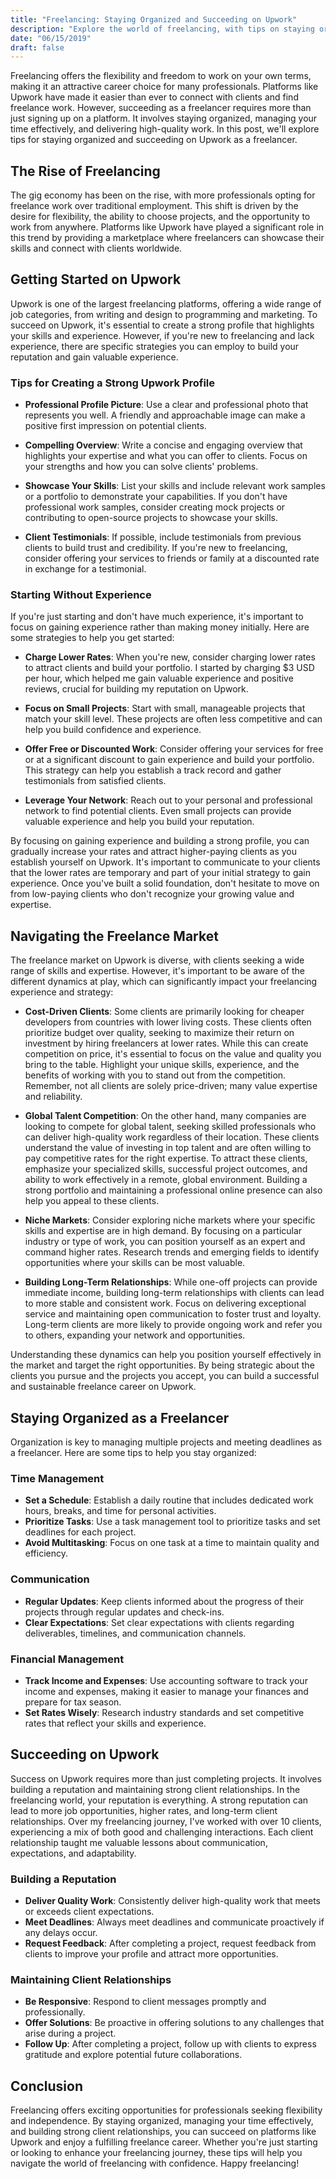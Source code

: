 ```yaml
---
title: "Freelancing: Staying Organized and Succeeding on Upwork"
description: "Explore the world of freelancing, with tips on staying organized and succeeding on Upwork."
date: "06/15/2019"
draft: false
---
```


Freelancing offers the flexibility and freedom to work on your own terms, making it an attractive career choice for many professionals. Platforms like Upwork have made it easier than ever to connect with clients and find freelance work. However, succeeding as a freelancer requires more than just signing up on a platform. It involves staying organized, managing your time effectively, and delivering high-quality work. In this post, we'll explore tips for staying organized and succeeding on Upwork as a freelancer.

## The Rise of Freelancing

The gig economy has been on the rise, with more professionals opting for freelance work over traditional employment. This shift is driven by the desire for flexibility, the ability to choose projects, and the opportunity to work from anywhere. Platforms like Upwork have played a significant role in this trend by providing a marketplace where freelancers can showcase their skills and connect with clients worldwide.

## Getting Started on Upwork

Upwork is one of the largest freelancing platforms, offering a wide range of job categories, from writing and design to programming and marketing. To succeed on Upwork, it's essential to create a strong profile that highlights your skills and experience. However, if you're new to freelancing and lack experience, there are specific strategies you can employ to build your reputation and gain valuable experience.

### Tips for Creating a Strong Upwork Profile

- **Professional Profile Picture**: Use a clear and professional photo that represents you well. A friendly and approachable image can make a positive first impression on potential clients.

- **Compelling Overview**: Write a concise and engaging overview that highlights your expertise and what you can offer to clients. Focus on your strengths and how you can solve clients' problems.

- **Showcase Your Skills**: List your skills and include relevant work samples or a portfolio to demonstrate your capabilities. If you don't have professional work samples, consider creating mock projects or contributing to open-source projects to showcase your skills.

- **Client Testimonials**: If possible, include testimonials from previous clients to build trust and credibility. If you're new to freelancing, consider offering your services to friends or family at a discounted rate in exchange for a testimonial.

### Starting Without Experience

If you're just starting and don't have much experience, it's important to focus on gaining experience rather than making money initially. Here are some strategies to help you get started:

- **Charge Lower Rates**: When you're new, consider charging lower rates to attract clients and build your portfolio. I started by charging $3 USD per hour, which helped me gain valuable experience and positive reviews, crucial for building my reputation on Upwork.

- **Focus on Small Projects**: Start with small, manageable projects that match your skill level. These projects are often less competitive and can help you build confidence and experience.

- **Offer Free or Discounted Work**: Consider offering your services for free or at a significant discount to gain experience and build your portfolio. This strategy can help you establish a track record and gather testimonials from satisfied clients.

- **Leverage Your Network**: Reach out to your personal and professional network to find potential clients. Even small projects can provide valuable experience and help you build your reputation.

By focusing on gaining experience and building a strong profile, you can gradually increase your rates and attract higher-paying clients as you establish yourself on Upwork. It's important to communicate to your clients that the lower rates are temporary and part of your initial strategy to gain experience. Once you've built a solid foundation, don't hesitate to move on from low-paying clients who don't recognize your growing value and expertise.

## Navigating the Freelance Market

The freelance market on Upwork is diverse, with clients seeking a wide range of skills and expertise. However, it's important to be aware of the different dynamics at play, which can significantly impact your freelancing experience and strategy:

- **Cost-Driven Clients**: Some clients are primarily looking for cheaper developers from countries with lower living costs. These clients often prioritize budget over quality, seeking to maximize their return on investment by hiring freelancers at lower rates. While this can create competition on price, it's essential to focus on the value and quality you bring to the table. Highlight your unique skills, experience, and the benefits of working with you to stand out from the competition. Remember, not all clients are solely price-driven; many value expertise and reliability.

- **Global Talent Competition**: On the other hand, many companies are looking to compete for global talent, seeking skilled professionals who can deliver high-quality work regardless of their location. These clients understand the value of investing in top talent and are often willing to pay competitive rates for the right expertise. To attract these clients, emphasize your specialized skills, successful project outcomes, and ability to work effectively in a remote, global environment. Building a strong portfolio and maintaining a professional online presence can also help you appeal to these clients.

- **Niche Markets**: Consider exploring niche markets where your specific skills and expertise are in high demand. By focusing on a particular industry or type of work, you can position yourself as an expert and command higher rates. Research trends and emerging fields to identify opportunities where your skills can be most valuable.

- **Building Long-Term Relationships**: While one-off projects can provide immediate income, building long-term relationships with clients can lead to more stable and consistent work. Focus on delivering exceptional service and maintaining open communication to foster trust and loyalty. Long-term clients are more likely to provide ongoing work and refer you to others, expanding your network and opportunities.

Understanding these dynamics can help you position yourself effectively in the market and target the right opportunities. By being strategic about the clients you pursue and the projects you accept, you can build a successful and sustainable freelance career on Upwork.

## Staying Organized as a Freelancer

Organization is key to managing multiple projects and meeting deadlines as a freelancer. Here are some tips to help you stay organized:

### Time Management

- **Set a Schedule**: Establish a daily routine that includes dedicated work hours, breaks, and time for personal activities.
- **Prioritize Tasks**: Use a task management tool to prioritize tasks and set deadlines for each project.
- **Avoid Multitasking**: Focus on one task at a time to maintain quality and efficiency.

### Communication

- **Regular Updates**: Keep clients informed about the progress of their projects through regular updates and check-ins.
- **Clear Expectations**: Set clear expectations with clients regarding deliverables, timelines, and communication channels.

### Financial Management

- **Track Income and Expenses**: Use accounting software to track your income and expenses, making it easier to manage your finances and prepare for tax season.
- **Set Rates Wisely**: Research industry standards and set competitive rates that reflect your skills and experience.

## Succeeding on Upwork

Success on Upwork requires more than just completing projects. It involves building a reputation and maintaining strong client relationships. In the freelancing world, your reputation is everything. A strong reputation can lead to more job opportunities, higher rates, and long-term client relationships. Over my freelancing journey, I've worked with over 10 clients, experiencing a mix of both good and challenging interactions. Each client relationship taught me valuable lessons about communication, expectations, and adaptability.

### Building a Reputation

- **Deliver Quality Work**: Consistently deliver high-quality work that meets or exceeds client expectations.
- **Meet Deadlines**: Always meet deadlines and communicate proactively if any delays occur.
- **Request Feedback**: After completing a project, request feedback from clients to improve your profile and attract more opportunities.

### Maintaining Client Relationships

- **Be Responsive**: Respond to client messages promptly and professionally.
- **Offer Solutions**: Be proactive in offering solutions to any challenges that arise during a project.
- **Follow Up**: After completing a project, follow up with clients to express gratitude and explore potential future collaborations.

## Conclusion

Freelancing offers exciting opportunities for professionals seeking flexibility and independence. By staying organized, managing your time effectively, and building strong client relationships, you can succeed on platforms like Upwork and enjoy a fulfilling freelance career. Whether you're just starting or looking to enhance your freelancing journey, these tips will help you navigate the world of freelancing with confidence. Happy freelancing! 